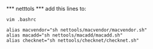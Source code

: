 *** netttols ***
add this lines to:

```
vim .bashrc
```

```
alias macvendor="sh nettools/macvendor/macvendor.sh"
alias macadd="sh nettools/macadd/macadd.sh"
alias checknet="sh nettools/checknet/checknet.sh"
```
